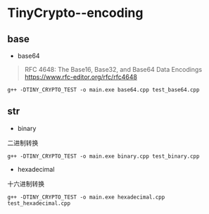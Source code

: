 # TinyCrypto--encoding

## base

* base64

> RFC 4648: The Base16, Base32, and Base64 Data Encodings
> https://www.rfc-editor.org/rfc/rfc4648

```
g++ -DTINY_CRYPTO_TEST -o main.exe base64.cpp test_base64.cpp
```

## str

* binary

二进制转换

```
g++ -DTINY_CRYPTO_TEST -o main.exe binary.cpp test_binary.cpp
```

* hexadecimal

十六进制转换

```
g++ -DTINY_CRYPTO_TEST -o main.exe hexadecimal.cpp test_hexadecimal.cpp
```